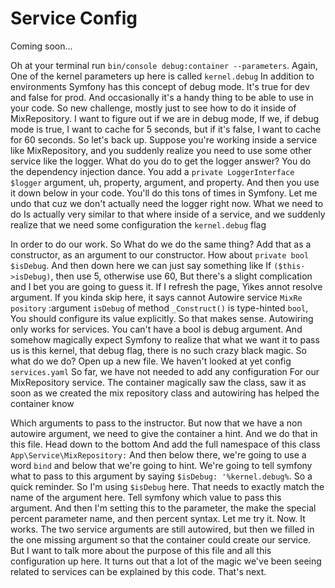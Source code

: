 # Service Config

Coming soon...

Oh at your terminal run `bin/console debug:container --parameters`. Again, One of the
kernel parameters up here is called `kernel.debug` In addition to environments
Symfony has this concept of debug mode. It's true for dev and false for prod. And
occasionally it's a handy thing to be able to use in your code. So new challenge,
mostly just to see how to do it inside of MixRepository. I want to figure out if we
are in debug mode, If we, if debug mode is true, I want to cache for 5 seconds, but
if it's false, I want to cache for 60 seconds. So let's back up. Suppose you're
working inside a service like MixRepository, and you suddenly realize you need to use
some other service like the logger. What do you do to get the logger answer? You do
the dependency injection dance. You add a `private LoggerInterface $logger` argument,
uh, property, argument, and property. And then you use it down below in your code.
You'll do this tons of times in Symfony. Let me undo that cuz we don't actually need
the logger right now. What we need to do Is actually very similar to that where
inside of a service, and we suddenly realize that we need some configuration the
`kernel.debug` flag

In order to do our work. So What do we do the same thing? Add that as a constructor,
as an argument to our constructor. How about `private bool $isDebug`. And then down
here we can just say something like If `($this->isDebug)`, then use 5, otherwise use
60, But there's a slight complication and I bet you are going to guess it. If I
refresh the page, Yikes annot resolve argument. If you kinda skip here, it says
cannot Autowire service `MixRe pository` :argument `isDebug` of method `_Construct()`
is type-hinted `bool`, You should configure its value explicitly. So that makes
sense. Autowiring only works for services. You can't have a bool is debug argument.
And somehow magically expect Symfony to realize that what we want it to pass us is
this kernel, that debug flag, there is no such crazy black magic. So what do we do?
Open up a new file. We haven't looked at yet config `services.yaml` So far, we have
not needed to add any configuration For our MixRepository service. The container
magically saw the class, saw it as soon as we created the mix repository class and
autowiring has helped the container know

Which arguments to pass to the instructor. But now that we have a non autowire
argument, we need to give the container a hint. And we do that in this file. Head
down to the bottom And add the full namespace of this class
`App\Service\MixRepository:` And then below there, we're going to use a word `bind`
and below that we're going to hint. We're going to tell symfony what to pass to this
argument by saying `$isDebug: '%kernel.debug%`. So a quick reminder. So I'm using
`$isDebug` here. That needs to exactly match the name of the argument here. Tell
symfony which value to pass this argument. And then I'm setting this to the
parameter, the make the special percent parameter name, and then percent syntax. Let
me try it. Now. It works. The two service arguments are still autowired, but then we
filled in the one missing argument so that the container could create our service.
But I want to talk more about the purpose of this file and all this configuration up
here. It turns out that a lot of the magic we've been seeing related to services can
be explained by this code. That's next.

